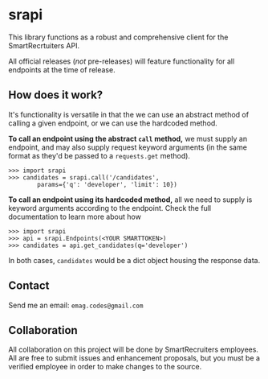 srapi
=====

This library functions as a robust and comprehensive client for the SmartRecrtuiters API.

All official releases (*not* pre-releases) will feature functionality for all endpoints at the time of release.

How does it work?
-----------------

It's functionality is versatile in that the we can use an abstract method of calling a given endpoint, or we can use the hardcoded method.

**To call an endpoint using the abstract `call` method,** we must supply an endpoint, and may also supply request keyword arguments (in the same format as they'd be passed to a `requests.get` method).

    >>> import srapi
    >>> candidates = srapi.call('/candidates', 
            params={'q': 'developer', 'limit': 10})

**To call an endpoint using its hardcoded method,** all we need to supply is keyword arguments according to the endpoint. Check the full documentation to learn more about how 

    >>> import srapi
    >>> api = srapi.Endpoints(<YOUR SMARTTOKEN>)
    >>> candidates = api.get_candidates(q='developer')

In both cases, `candidates` would be a dict object housing the response data.

Contact
-------

Send me an email: `emag.codes@gmail.com`

Collaboration
-------------

All collaboration on this project will be done by SmartRecruiters employees. All are free to submit issues and enhancement proposals, but you must be a verified employee in order to make changes to the source.

